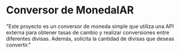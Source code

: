 # Conversor de MonedaIAR
"Este proyecto es un conversor de moneda simple que utiliza una API externa para obtener tasas de cambio
y realizar conversiones entre diferentes divisas. Además, solicita la cantidad de divisas que deseas convertir."
